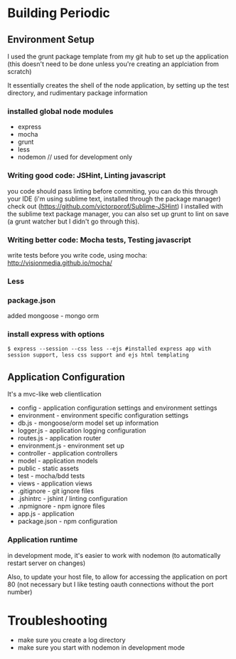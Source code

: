 # Building Periodic

## Environment Setup

I used the grunt package template from my git hub to set up the application (this doesn't need to be done unless you're creating an applciation from scratch)

It essentially creates the shell of the node application, by setting up the test directory, and rudimentary package information

### installed global node modules
* express
* mocha
* grunt
* less
* nodemon // used for development only

### Writing good code: JSHint, Linting javascript
you code should pass linting before commiting, you can do this through your IDE (i'm using sublime text, installed through the package manager) check out (https://github.com/victorporof/Sublime-JSHint) I installed with the sublime text package manager, you can also set up grunt to lint on save (a grunt watcher but I didn't go through this).

### Writing better code: Mocha tests, Testing javascript
write tests before you write code, using mocha: http://visionmedia.github.io/mocha/

### Less

### package.json
added mongoose - mongo orm

### install express with options
    $ express --session --css less --ejs #installed express app with session support, less css support and ejs html templating 

## Application Configuration
It's a mvc-like web clientlication
* config - application configuration settings and environment settings
 * environment - environment specific configuration settings 
 * db.js - mongoose/orm model set up information
 * logger.js - application logging configuration
 * routes.js - application router
 * environment.js - environment set up
* controller - application controllers
* model - application models
* public - static assets
* test - mocha/bdd tests
* views - application views
* .gitignore - git ignore files
* .jshintrc - jshint / linting configuration
* .npmignore - npm ignore files
* app.js - application
* package.json - npm configuration

### Application runtime
in development mode, it's easier to work with nodemon (to automatically restart server on changes)

Also, to update your host file, to allow for accessing the application on port 80 (not necessary but I like testing oauth connections without the port number)

# Troubleshooting

* make sure you create a log directory
* make sure you start with nodemon in development mode
